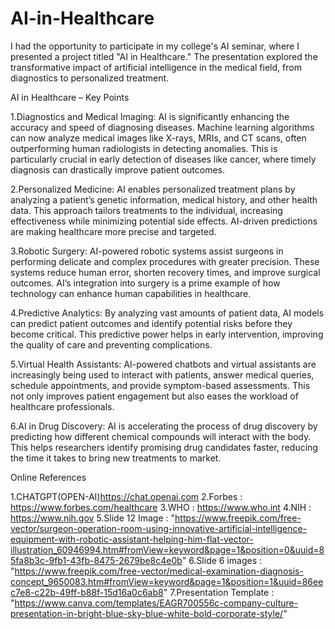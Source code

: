 # AI-in-Healthcare
I had the opportunity to participate in my college's AI seminar, where I presented a project titled "AI in Healthcare." The presentation explored the transformative impact of artificial intelligence in the medical field, from diagnostics to personalized treatment.

AI in Healthcare – Key Points

1.Diagnostics and Medical Imaging: AI is significantly enhancing the accuracy and speed of diagnosing diseases. Machine learning algorithms can now analyze medical images like X-rays, MRIs, and CT scans, often outperforming human radiologists in detecting anomalies. This is particularly crucial in early detection of diseases like cancer, where timely diagnosis can drastically improve patient outcomes.

2.Personalized Medicine: AI enables personalized treatment plans by analyzing a patient’s genetic information, medical history, and other health data. This approach tailors treatments to the individual, increasing effectiveness while minimizing potential side effects. AI-driven predictions are making healthcare more precise and targeted.

3.Robotic Surgery: AI-powered robotic systems assist surgeons in performing delicate and complex procedures with greater precision. These systems reduce human error, shorten recovery times, and improve surgical outcomes. AI’s integration into surgery is a prime example of how technology can enhance human capabilities in healthcare.

4.Predictive Analytics: By analyzing vast amounts of patient data, AI models can predict patient outcomes and identify potential risks before they become critical. This predictive power helps in early intervention, improving the quality of care and preventing complications.

5.Virtual Health Assistants: AI-powered chatbots and virtual assistants are increasingly being used to interact with patients, answer medical queries, schedule appointments, and provide symptom-based assessments. This not only improves patient engagement but also eases the workload of healthcare professionals.

6.AI in Drug Discovery: AI is accelerating the process of drug discovery by predicting how different chemical compounds will interact with the body. This helps researchers identify promising drug candidates faster, reducing the time it takes to bring new treatments to market.

Online References

  1.CHATGPT(OPEN-AI)https://chat.openai.com
  2.Forbes : https://www.forbes.com/healthcare
  3.WHO : https://www.who.int
  4.NIH : https://www.nih.gov
  5.Slide 12 Image : "https://www.freepik.com/free-vector/surgeon-operation-room-using-innovative-artificial-intelligence-equipment-with-robotic-assistant-helping-him-flat-vector-illustration_60946994.htm#fromView=keyword&page=1&position=0&uuid=85fa8b3c-9fb1-43fb-8475-2679be8c4e0b"
  6.Slide 6 images : "https://www.freepik.com/free-vector/medical-examination-diagnosis-concept_9650083.htm#fromView=keyword&page=1&position=1&uuid=86eec7e8-c22b-49ff-b88f-15d16a0c6ab8"
  7.Presentation Template : "https://www.canva.com/templates/EAGR700556c-company-culture-presentation-in-bright-blue-sky-blue-white-bold-corporate-style/"

